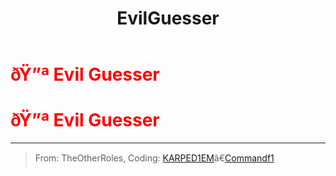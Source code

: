 ﻿---
lang: en-US
title: EvilGuesser
prev: Deathpact
next: EvilHacker
---
# <font color="red">ðŸ”ª <b>Evil Guesser</b></font> <Badge text="Killing" type="tip" vertical="middle"/>
# <font color="red">ðŸ”ª <b>Evil Guesser</b></font> <Badge text="Killing" type="tip" vertical="middle"/>
---

> From: TheOtherRoles, Coding: [KARPED1EM](https://github.com/KARPED1EM)ã€[Commandf1](https://github.com/commandf1)

